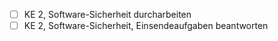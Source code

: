 - [ ] KE 2, Software-Sicherheit durcharbeiten
- [ ] KE 2, Software-Sicherheit, Einsendeaufgaben beantworten